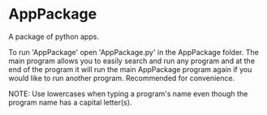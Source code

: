 # AppPackage
A package of python apps.

To run 'AppPackage' open 'AppPackage.py' in the AppPackage folder. The main program allows you to easily search and run any program and at the end of the program it will run the main AppPackage program again if you would like to run another program. Recommended for convenience.

NOTE: Use lowercases when typing a program's name even though the program name has a capital letter(s).
